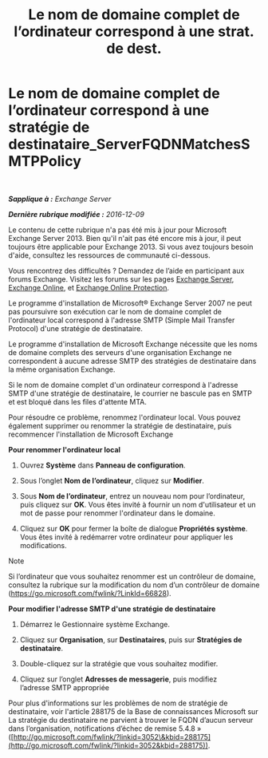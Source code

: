 ﻿---
title: 'Le nom de domaine complet de l’ordinateur correspond à une strat. de dest.'
TOCTitle: Le nom de domaine complet de l’ordinateur correspond à une stratégie de destinataire_ServerFQDNMatchesSMTPPolicy
ms:assetid: f3ea61f8-1788-4cbf-814e-f7c088c1ac47
ms:mtpsurl: https://technet.microsoft.com/fr-fr/library/ms.exch.setupreadiness.serverfqdnmatchessmtppolicy(v=EXCHG.150)
ms:contentKeyID: 50479538
ms.date: 04/24/2018
mtps_version: v=EXCHG.150
ms.translationtype: HT
---

# Le nom de domaine complet de l’ordinateur correspond à une stratégie de destinataire\_ServerFQDNMatchesSMTPPolicy

 

_**Sapplique à :** Exchange Server_

_**Dernière rubrique modifiée :** 2016-12-09_

Le contenu de cette rubrique n'a pas été mis à jour pour Microsoft Exchange Server 2013. Bien qu'il n'ait pas été encore mis à jour, il peut toujours être applicable pour Exchange 2013. Si vous avez toujours besoin d'aide, consultez les ressources de communauté ci-dessous.

Vous rencontrez des difficultés ? Demandez de l’aide en participant aux forums Exchange. Visitez les forums sur les pages [Exchange Server](https://go.microsoft.com/fwlink/p/?linkid=60612), [Exchange Online](https://go.microsoft.com/fwlink/p/?linkid=267542), et [Exchange Online Protection](https://go.microsoft.com/fwlink/p/?linkid=285351).

Le programme d'installation de Microsoft® Exchange Server 2007 ne peut pas poursuivre son exécution car le nom de domaine complet de l'ordinateur local correspond à l'adresse SMTP (Simple Mail Transfer Protocol) d'une stratégie de destinataire.

Le programme d'installation de Microsoft Exchange nécessite que les noms de domaine complets des serveurs d'une organisation Exchange ne correspondent à aucune adresse SMTP des stratégies de destinataire dans la même organisation Exchange.

Si le nom de domaine complet d'un ordinateur correspond à l'adresse SMTP d'une stratégie de destinataire, le courrier ne bascule pas en SMTP et est bloqué dans les files d'attente MTA.

Pour résoudre ce problème, renommez l'ordinateur local. Vous pouvez également supprimer ou renommer la stratégie de destinataire, puis recommencer l'installation de Microsoft Exchange

**Pour renommer l'ordinateur local**

1.  Ouvrez **Système** dans **Panneau de configuration**.

2.  Sous l’onglet **Nom de l’ordinateur**, cliquez sur **Modifier**.

3.  Sous **Nom de l’ordinateur**, entrez un nouveau nom pour l’ordinateur, puis cliquez sur **OK**. Vous êtes invité à fournir un nom d'utilisateur et un mot de passe pour renommer l'ordinateur dans le domaine.

4.  Cliquez sur **OK** pour fermer la boîte de dialogue **Propriétés système**. Vous êtes invité à redémarrer votre ordinateur pour appliquer les modifications.

> [!NOTE]
> Si l’ordinateur que vous souhaitez renommer est un contrôleur de domaine, consultez la rubrique sur la modification du nom d’un contrôleur de domaine (<a href="https://go.microsoft.com/fwlink/?linkid=66828">https://go.microsoft.com/fwlink/?LinkId=66828</a>).


**Pour modifier l'adresse SMTP d'une stratégie de destinataire**

1.  Démarrez le Gestionnaire système Exchange.

2.  Cliquez sur **Organisation**, sur **Destinataires**, puis sur **Stratégies de destinataire**.

3.  Double-cliquez sur la stratégie que vous souhaitez modifier.

4.  Cliquez sur l’onglet **Adresses de messagerie**, puis modifiez l’adresse SMTP appropriée

Pour plus d'informations sur les problèmes de nom de stratégie de destinataire, voir l'article 288175 de la Base de connaissances Microsoft sur La stratégie du destinataire ne parvient à trouver le FQDN d’aucun serveur dans l’organisation, notifications d’échec de remise 5.4.8 » ([http://go.microsoft.com/fwlink/?linkid=3052\&kbid=288175](http://go.microsoft.com/fwlink/?linkid=3052&kbid=288175)).


